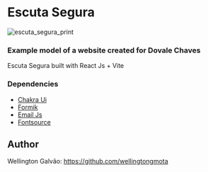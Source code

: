 # Escuta Segura

![escuta_segura_print](https://github.com/wellingtongmota/escuta-segura/assets/104796083/290b54c2-b39f-469e-ae75-23ca68c38aa7)

### Example model of a website created for Dovale Chaves
Escuta Segura built with React Js + Vite

### Dependencies
- [Chakra Ui](https://chakra-ui.com/getting-started)
- [Formik](https://formik.org/)
- [Email Js](https://www.emailjs.com/docs/sdk/installation/)
- [Fontsource](https://fontsource.org/)



## Author
Wellington Galvão: https://github.com/wellingtongmota
